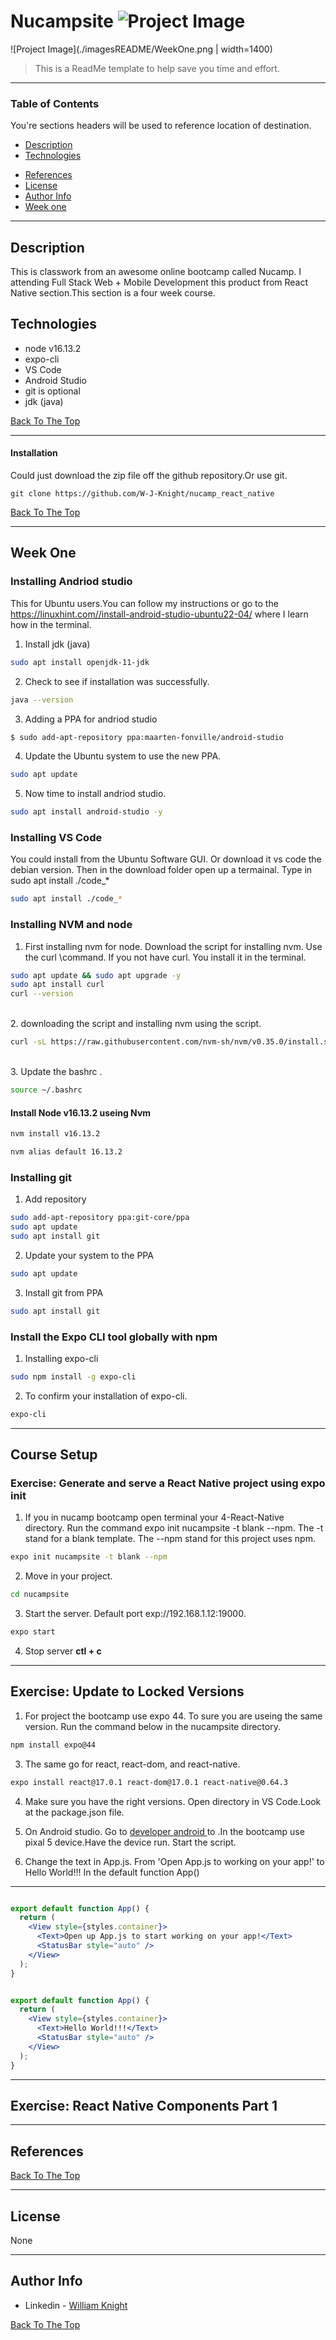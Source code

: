 # Nucampsite ![Project Image](./imagesREADME/logo.png)  

![Project Image](./imagesREADME/WeekOne.png | width=1400)

> This is a ReadMe template to help save you time and effort.

---

### Table of Contents
You're sections headers will be used to reference location of destination.

- [Description](#description)
- [Technologies](#technologies)
<!-- - [How To Use Week One](#how-to-use-week-one) -->
- [References](#references)
- [License](#license)
- [Author Info](#author-info)
- [Week one](#week-one)

---

## Description

This is classwork from an awesome online bootcamp called Nucamp. I attending Full Stack Web + Mobile Development this product from React Native section.This section is a four week course.

## Technologies

- node v16.13.2
- expo-cli 
- VS Code
- Android Studio
- git is optional
- jdk (java)

[Back To The Top](#table-of-contents)

---

<!-- ## How To Use
Once download and install. In the terminal type expo start. -->
#### Installation
Could just download the zip file off the github repository.Or use git.

```git
git clone https://github.com/W-J-Knight/nucamp_react_native
```


[Back To The Top](#table-of-contents)

---

## Week One
### Installing Andriod studio
This for Ubuntu users.You can follow my instructions or go to the https://linuxhint.com//install-android-studio-ubuntu22-04/ where I learn how in the terminal.
1. Install jdk (java)
```bash
sudo apt install openjdk-11-jdk
```
2.  Check to see if installation was successfully.
```bash
java --version
```
3. Adding a PPA for andriod studio
```bash
$ sudo add-apt-repository ppa:maarten-fonville/android-studio
```
4. Update the Ubuntu system to use the new PPA.
```bash
sudo apt update
```
5. Now time to install andriod studio.
```bash
sudo apt install android-studio -y
```
### Installing VS Code
You could install from the  Ubuntu Software GUI. Or download it vs code the debian version. Then in the download folder open up a termainal. Type in sudo apt install ./code_*
```bash
sudo apt install ./code_*
```
### Installing NVM and node
1. First installing nvm for node. Download the script for installing nvm. Use  the curl \command.
 If  you not have curl. You install it in the terminal.
```bash
sudo apt update && sudo apt upgrade -y
sudo apt install curl
curl --version
```
\
2. downloading the script and installing nvm using the script.
```bash
curl -sL https://raw.githubusercontent.com/nvm-sh/nvm/v0.35.0/install.sh -o install_nvm.sh | bash 
```
\
3. Update the bashrc .
```bash 
source ~/.bashrc
```
#### Install Node v16.13.2 useing Nvm

```bash
nvm install v16.13.2
```
```bash
nvm alias default 16.13.2
```
### Installing git
1. Add repository
```bash
sudo add-apt-repository ppa:git-core/ppa
sudo apt update
sudo apt install git
```
2. Update your system to the PPA
```bash
sudo apt update
```
3. Install git from PPA

```bash
sudo apt install git
```
### Install the Expo CLI tool globally with npm
1. Installing expo-cli
```bash
sudo npm install -g expo-cli
```
2. To confirm your installation of expo-cli.

```bash
expo-cli
```
---
## Course Setup
###  Exercise: Generate and serve a React Native project using expo init
1. If you in nucamp bootcamp open terminal your 4-React-Native directory.
Run the command expo init nucampsite -t blank --npm. The -t stand for a blank template. The --npm stand for this project uses npm.
```bash
expo init nucampsite -t blank --npm
```
2. Move in your project.
```bash
cd nucampsite
```
3. Start the server. Default port exp://192.168.1.12:19000.
```bash
expo start
```
4. Stop server **ctl + c**
---
## Exercise: Update to Locked Versions
1. For project the bootcamp use expo 44. To sure you are useing the same version. Run the command below in the nucampsite directory.
```bash
npm install expo@44
```

3. The same go for react, react-dom, and react-native. 
```bash
expo install react@17.0.1 react-dom@17.0.1 react-native@0.64.3
```

4. Make sure you have the right versions. Open directory in VS Code.Look at the  package.json file.



5. On Android studio. Go to [developer android ](https://docs.expo.dev/workflow/android-studio-emulator/) to .In the bootcamp use pixal 5 device.Have the device run. Start the script.

6. Change the text in App.js. From 'Open App.js to working on your app!' to Hello World!!! In the default function App()
---
```jsx

export default function App() {
  return (
    <View style={styles.container}>
      <Text>Open up App.js to start working on your app!</Text>
      <StatusBar style="auto" />
    </View>
  );
}
```
```jsx

export default function App() {
  return (
    <View style={styles.container}>
      <Text>Hello World!!!</Text>
      <StatusBar style="auto" />
    </View>
  );
}
```
---
 ## Exercise: React Native Components Part 1


---
## References
[Back To The Top](#table-of-contents)

---

## License

None

---

## Author Info

- Linkedin - [William Knight](https://www.linkedin.com/in/william-knight-357454226/)


[Back To The Top](#table-of-contents)

